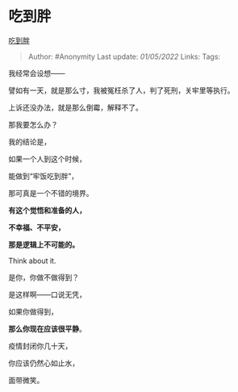 # 吃到胖
[吃到胖](https://zhuanlan.zhihu.com/p/503453744)

> Author: #Anonymity
> Last update: *01/05/2022*
> Links:
> Tags:

我经常会设想——

譬如有一天，就是那么寸，我被冤枉杀了人，判了死刑，关牢里等执行。

上诉还没办法，就是那么倒霉，解释不了。

那我要怎么办？

我的结论是，

如果一个人到这个时候，

能做到“牢饭吃到胖”，

那可真是一个不错的境界。

**有这个觉悟和准备的人，**

**不幸福、不平安，**

**那是逻辑上不可能的。**

Think about it.

是你，你做不做得到？

是这样啊——口说无凭，

如果你做得到，

**那么你现在应该很平静**。

疫情封闭你几十天，

你应该仍然心如止水，

面带微笑。
